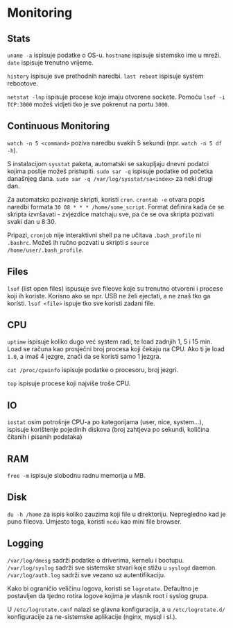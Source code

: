 # Monitoring

## Stats

`uname -a` ispisuje podatke o OS-u.
`hostname` ispisuje sistemsko ime u mreži.
`date` ispisuje trenutno vrijeme.

`history` ispisuje sve prethodnih naredbi.
`last reboot` ispisuje system rebootove.

`netstat -lnp` ispisuje procese koje imaju otvorene sockete.
Pomoću `lsof -i TCP:3000` možeš vidjeti tko je sve pokrenut na portu `3000`.

## Continuous Monitoring

`watch -n 5 <command>` poziva naredbu svakih 5 sekundi (npr. `watch -n 5 df -h`).

S instalacijom `sysstat` paketa, automatski se sakupljaju dnevni podatci kojima poslije možeš pristupiti.
`sudo sar -q` ispisuje podatke od početka današnjeg dana.
`sudo sar -q /var/log/sysstat/sa<index>` za neki drugi dan.

Za automatsko pozivanje skripti, koristi `cron`. `crontab -e` otvara popis naredbi formata `30 08 * * * /home/some_script`. Format definira kada će se skripta izvršavati - zvjezdice matchaju sve, pa će se ova skripta pozivati svaki dan u 8:30.

Pripazi, `cronjob` nije interaktivni shell pa ne učitava `.bash_profile` ni `.bashrc`. Možeš ih ručno pozvati u skripti s `source /home/user/.bash_profile`.

## Files

`lsof` (list open files) ispusuje sve fileove koje su trenutno otvoreni i procese koji ih koriste. Korisno ako se npr. USB ne želi ejectati, a ne znaš tko ga koristi.
`lsof <file>` ispuje tko sve koristi zadani file.

## CPU

`uptime` ispisuje koliko dugo već system radi, te load zadnjih 1, 5 i 15 min.
Load se računa kao prosječni broj procesa koji čekaju na CPU. Ako ti je load `1.0`, a imaš 4 jezgre, znači da se koristi samo 1 jezgra.

`cat /proc/cpuinfo` ispisuje podatke o procesoru, broj jezgri.

`top` ispisuje procese koji najviše troše CPU.

## IO

`iostat` osim potrošnje CPU-a po kategorijama (user, nice, system...), ispisuje korištenje pojedinih diskova (broj zahtjeva po sekundi, količina čitanih i pisanih podataka)

## RAM

`free -m` ispisuje slobodnu radnu memorija u MB.

## Disk

`du -h /home` za ispis koliko zauzima koji file u direktoriju. Nepregledno kad je puno fileova. Umjesto toga, koristi `ncdu` kao mini file browser.

## Logging

`/var/log/dmesg` sadrži podatke o driverima, kernelu i bootupu.
`/var/log/syslog` sadrži sve sistemske stvari koje stižu u `syslogd` daemon.
`/var/log/auth.log` sadrži sve vezano uz autentifikaciju.

Kako bi ograničio veličinu logova, koristi se `logrotate`. Defaultno je postavljen da tjedno rotira logove kojima je vlasnik root i syslog grupa.

U `/etc/logrotate.conf` nalazi se glavna konfiguracija, a u `/etc/logrotate.d/` konfiguracije za ne-sistemske aplikacije (nginx, mysql i sl.).


